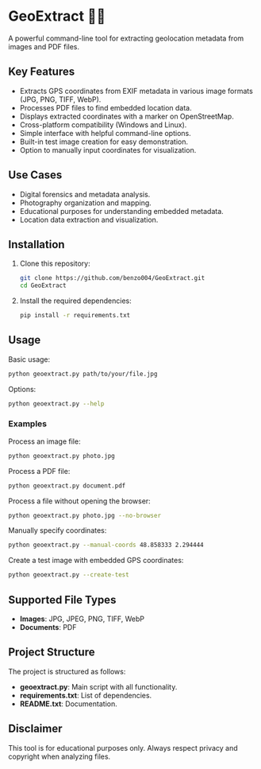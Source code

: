 # GeoExtract 🔎📍

A powerful command-line tool for extracting geolocation metadata from images and PDF files.

## Key Features
- Extracts GPS coordinates from EXIF metadata in various image formats (JPG, PNG, TIFF, WebP).
- Processes PDF files to find embedded location data.
- Displays extracted coordinates with a marker on OpenStreetMap.
- Cross-platform compatibility (Windows and Linux).
- Simple interface with helpful command-line options.
- Built-in test image creation for easy demonstration.
- Option to manually input coordinates for visualization.

## Use Cases
- Digital forensics and metadata analysis.
- Photography organization and mapping.
- Educational purposes for understanding embedded metadata.
- Location data extraction and visualization.

## Installation

1. Clone this repository:
   ```sh
   git clone https://github.com/benzo004/GeoExtract.git
   cd GeoExtract
   ```

2. Install the required dependencies:
   ```sh
   pip install -r requirements.txt
   ```

## Usage

Basic usage:
```sh
python geoextract.py path/to/your/file.jpg
```

Options:
```sh
python geoextract.py --help
```

### Examples

Process an image file:
```sh
python geoextract.py photo.jpg
```

Process a PDF file:
```sh
python geoextract.py document.pdf
```

Process a file without opening the browser:
```sh
python geoextract.py photo.jpg --no-browser
```

Manually specify coordinates:
```sh
python geoextract.py --manual-coords 48.858333 2.294444
```

Create a test image with embedded GPS coordinates:
```sh
python geoextract.py --create-test
```

## Supported File Types

- **Images**: JPG, JPEG, PNG, TIFF, WebP
- **Documents**: PDF

## Project Structure

The project is structured as follows:

- **geoextract.py**: Main script with all functionality.
- **requirements.txt**: List of dependencies.
- **README.txt**: Documentation.

## Disclaimer

This tool is for educational purposes only. Always respect privacy and copyright when analyzing files.
